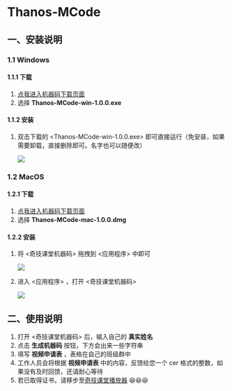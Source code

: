 # Thanos-MCode

## 一、安装说明

### 1.1 Windows

#### 1.1.1 下载

1. [点我进入机器码下载页面](https://github.com/itfeat/Thanos-MCode/releases)
2. 选择 **Thanos-MCode-win-1.0.0.exe**

#### 1.1.2 安装

1. 双击下载的 <Thanos-MCode-win-1.0.0.exe> 即可直接运行（免安装，如果需要卸载，直接删除即可。名字也可以随便改）

   ![](http://ww2.sinaimg.cn/large/006tNc79ly1g5cc25nagnj30bi0akgly.jpg)

### 1.2 MacOS

#### 1.2.1 下载

1. [点我进入机器码下载页面](https://github.com/itfeat/Thanos-MCode/releases)
2. 选择 **Thanos-MCode-mac-1.0.0.dmg**

#### 1.2.2 安装

1. 将 <奇技课堂机器码> 拖拽到 <应用程序> 中即可

   ![](http://ww3.sinaimg.cn/large/006tNc79ly1g5awkio0q6j30iy0bomxr.jpg)

2. 进入 <应用程序> ，打开 <奇技课堂机器码>

   ![](http://ww3.sinaimg.cn/large/006tNc79ly1g5awpclh6dj30cu0ccdh7.jpg)

## 二、使用说明

1. 打开 <奇技课堂机器码> 后，输入自己的 **真实姓名**
2. 点击 **生成机器码** 按钮，下方会出来一些字符串
3. 填写 **视频申请表** ，表格在自己的班级群中
4. 工作人员会将根据 **视频申请表** 中的内容，反馈给您一个 cer 格式的整数，如果没有及时回馈，还请耐心等待
5. 若已取得证书，请移步至[奇技课堂播放器](https://github.com/itfeat/Thanos-Player) :laughing::laughing::laughing:
